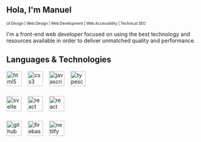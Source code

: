 <h2>Hola, I'm Manuel</h2>

<sub><sup>UI Design | Web Design | Web Development | Web Accessibility | Technical SEO</sup></sub>

<p>I'm a front-end web developer focused on using the best technology and resources available in order to deliver unmatched quality and performance.</p>

<h2>Languages & Technologies</h2>

<div>
  <img src="https://img.shields.io/badge/HTML5-E34F26?style=for-the-badge&logo=html5&logoColor=white" height="40" alt="html5"  />
  <img width="8" />
  <img src="https://img.shields.io/badge/CSS3-1572B6?style=for-the-badge&logo=css3&logoColor=white" height="40" alt="css3"  />
  <img width="8" />
  <img src="https://img.shields.io/badge/JavaScript-F7DF1E?style=for-the-badge&logo=JavaScript&logoColor=black" height="40" alt="javascript"  />
  <img width="8" />
  <img src="https://img.shields.io/badge/TypeScript-007ACC?style=for-the-badge&logo=typescript&logoColor=white" height="40" alt="typescript"  />
</div>

###

<div>
  <img src="https://img.shields.io/badge/Svelte-c43000?style=for-the-badge&logo=svelte&logoColor=white" height="40" alt="svelte"  />
  <img width="8" />
  <img src="https://img.shields.io/badge/React-20232A?style=for-the-badge&logo=react&logoColor=61DAFB" height="40" alt="react"  />
  <img width="8" />
  <img src="https://img.shields.io/badge/React_Router-D44451?style=for-the-badge&logo=react-router&logoColor=white" height="40" alt="react router"  />
</div>

###

<div>
  <img src="https://img.shields.io/badge/GitHub-181818?style=for-the-badge&logo=github&logoColor=white" height="40" alt="github"  />
  <img width="8" />
  <img src="https://img.shields.io/badge/Firebase-FFCA28?style=for-the-badge&logo=firebase&logoColor=black" height="40" alt="firebase"  />
  <img width="8" />
  <img src="https://img.shields.io/badge/Netlify-00C7B7?style=for-the-badge&logo=netlify&logoColor=black" height="40" alt="netlify"  />
</div>
